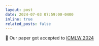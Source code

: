 ```yaml
---
layout: post
date: 2024-07-03 07:59:00-0400
inline: true
related_posts: false
---
```


📝 Our paper got accepted to [ICMLW 2024](https://icml-fm-wild.github.io/)